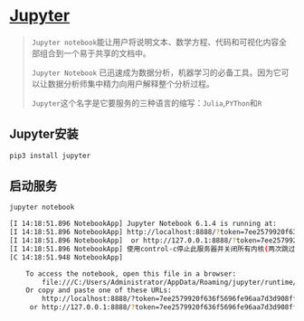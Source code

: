 # [Jupyter](https://jupyter.org/index.html)

> `Jupyter notebook`能让用户将说明文本、数学方程、代码和可视化内容全部组合到一个易于共享的文档中。
>
> `Jupyter Notebook` 已迅速成为数据分析，机器学习的必备工具。因为它可以让数据分析师集中精力向用户解释整个分析过程。
>
>`Jupyter`这个名字是它要服务的三种语言的缩写：`Julia`,`PYThon`和`R`

## Jupyter安装

```bash
pip3 install jupyter
```

## 启动服务

```bash
jupyter notebook

[I 14:18:51.896 NotebookApp] Jupyter Notebook 6.1.4 is running at:
[I 14:18:51.896 NotebookApp] http://localhost:8888/?token=7ee2579920f636f5696fe96aa7d3d908ff98a4d378e560d6
[I 14:18:51.896 NotebookApp]  or http://127.0.0.1:8888/?token=7ee2579920f636f5696fe96aa7d3d908ff98a4d378e560d6
[I 14:18:51.896 NotebookApp] 使用control-c停止此服务器并关闭所有内核(两次跳过确认).
[C 14:18:51.948 NotebookApp] 

    To access the notebook, open this file in a browser:
        file:///C:/Users/Administrator/AppData/Roaming/jupyter/runtime/nbserver-11988-open.html
    Or copy and paste one of these URLs:
        http://localhost:8888/?token=7ee2579920f636f5696fe96aa7d3d908ff98a4d378e560d6
     or http://127.0.0.1:8888/?token=7ee2579920f636f5696fe96aa7d3d908ff98a4d378e560d6
```
